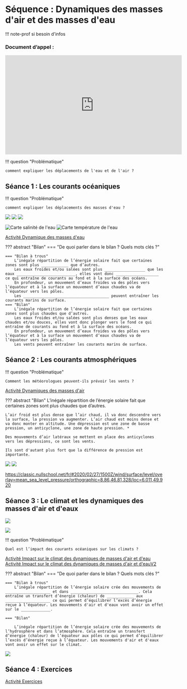 # Séquence : Dynamiques des masses d'air et des masses d'eau 

!!! note-prof
    si besoin d'infos

### Document d’appel :

[](https://www.youtube.com/watch?v=iMmBUm0HiMg)

<iframe width="560" height="315" src="https://www.youtube-nocookie.com/embed/iMmBUm0HiMg?si=J3n3Zvtl9WxpEgsl" title="YouTube video player" frameborder="0" allow="accelerometer; autoplay; clipboard-write; encrypted-media; gyroscope; picture-in-picture; web-share" allowfullscreen></iframe>



!!! question "Problématique"

    comment expliquer les déplacements de l'eau et de l'air ?

## Séance 1 : Les courants océaniques

!!! question "Problématique"

    comment expliquer les déplacements des masses d'eau ?

![](Pictures/sillageBateau.png)
![](Pictures/carteMouvOceans.jpg)
![](Pictures/carteMouvOceansVents.png)

![Carte salinité de l'eau](Pictures/saliniteOceans.gif)
![Carte température de l'eau](Pictures/tempOceans.png)

[Activité Dynamique des masses d'eau](../dynEau)


??? abstract "Bilan"
    === "De quoi parler dans le bilan ? Quels mots clés ?"

    === "Bilan à trous"
        L’inégale répartition de l’énergie solaire fait que certaines zones sont plus ____________ que d’autres.
        Les eaux froides et/ou salées sont plus __________________ que les eaux __________________________, elles vont donc ___________________ ce qui entraîne de courants au fond et à la surface des océans.
        En profondeur, un mouvement d’eaux froides va des pôles vers l’équateur et à la surface un mouvement d’eaux chaudes va de l’équateur vers les pôles. 
        Les ______________________________________ peuvent entraîner les courants marins de surface.
    === "Bilan"
        L’inégale répartition de l’énergie solaire fait que certaines zones sont plus chaudes que d’autres.
        Les eaux froides et/ou salées sont plus denses que les eaux chaudes et/ou douces, elles vont donc plonger vers le fond ce qui entraîne de courants au fond et à la surface des océans.
        En profondeur, un mouvement d’eaux froides va des pôles vers l’équateur et à la surface un mouvement d’eaux chaudes va de l’équateur vers les pôles. 
        Les vents peuvent entraîner les courants marins de surface.


## Séance 2 : Les courants atmosphériques

!!! question "Problématique"

    Comment les météorologues peuvent-ils prévoir les vents ?

[Activité Dynamiques des masses d'air](../dynAir)

??? abstract "Bilan"
    L’inégale répartition de l’énergie solaire fait que certaines zones sont plus chaudes que d’autres.

    L’air froid est plus dense que l’air chaud, il va donc descendre vers la surface, la pression va augmenter. L’air chaud est moins dense et va donc monter en altitude. Une dépression est une zone de basse pression, un anticyclone, une zone de haute pression. *
    
    Des mouvements d’air latéraux se mettent en place des anticyclones vers les dépressions, ce sont les vents. 
    
    Ils sont d'autant plus fort que la différence de pression est importante.

![](Pictures/celluleCOnvection.png)
![](Pictures/globeCellulesConvections.png)

https://classic.nullschool.net/fr/#2020/02/27/1500Z/wind/surface/level/overlay=mean_sea_level_pressure/orthographic=8.86,46.81,328/loc=6.011,49.920

## Séance 3 : Le climat et les dynamiques des masses d'air et d'eaux

![](Pictures/articleFroidQuebec.png)

![](Pictures/carteMontrealParis.png)

!!! question "Problématique"

    Quel est l’impact des courants océaniques sur les climats ?

[Activité Impact sur le climat des dynamiques de masses d'air et d'eau](../courantsClimat)
[Activité Impact sur le climat des dynamiques de masses d'air et d'eauV2](../courantsClimatV2)


??? abstract "Bilan"
    === "De quoi parler dans le bilan ? Quels mots clés ?"

    === "Bilan à trous"
        L’inégale répartition de l’énergie solaire crée des mouvements de ____________________ et dans ______________________________. Cela entraîne un transfert d’énergie (chaleur) de ____________ aux ____________________ ce qui permet d’équilibrer l’excès d’énergie reçue à l’équateur. Les mouvements d'air et d'eaux vont avoir un effet sur le _____________. 

    === "Bilan"

        L’inégale répartition de l’énergie solaire crée des mouvements de l’hydrosphère et dans l’atmosphère. Cela entraîne un transfert d’énergie (chaleur) de l’équateur aux pôles ce qui permet d’équilibrer l’excès d’énergie reçue à l’équateur. Les mouvements d'air et d'eaux vont avoir un effet sur le climat. 

![](Pictures/carteGulfStream.png)


## Séance 4 : Exercices

[Activité Exercices](../exos)